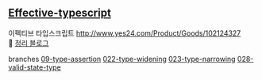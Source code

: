 ## [Effective-typescript](http://www.yes24.com/Product/Goods/102124327)


이펙티브 타입스크립트
http://www.yes24.com/Product/Goods/102124327 <br />
👾 [정리 블로그](https://iamjoy.tistory.com/category/%EB%B0%B1%EC%97%94%EB%93%9C%20%EA%B0%9C%EB%B0%9C) <br />


branches
[09-type-assertion](https://github.com/erie0210/effective-typescript/tree/09-type-assertion)
[022-type-widening](https://github.com/erie0210/effective-typescript/tree/022-type-widening) 
[023-type-narrowing](https://github.com/erie0210/effective-typescript/tree/023-type-narrowing)
[028-valid-state-type](https://github.com/erie0210/effective-typescript/tree/028-valid-state-type)
